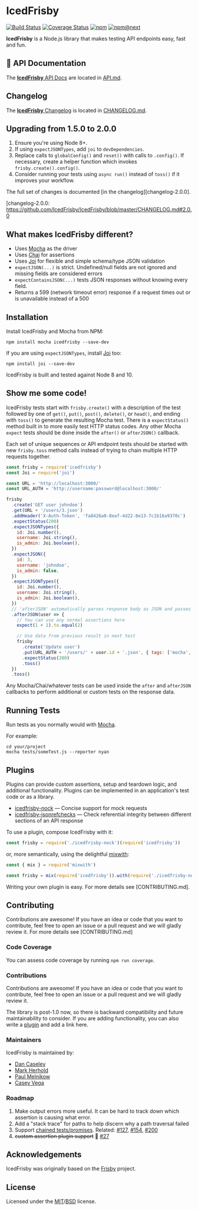 # IcedFrisby

[![Build Status](https://img.shields.io/circleci/project/github/IcedFrisby/IcedFrisby/master.svg)](https://circleci.com/gh/IcedFrisby/IcedFrisby/tree/master)
[![Coverage Status](https://img.shields.io/coveralls/github/IcedFrisby/IcedFrisby.svg)](https://coveralls.io/github/IcedFrisby/IcedFrisby)
[![npm](https://img.shields.io/npm/v/icedfrisby.svg)](http://www.npmjs.com/package/icedfrisby)
[![npm@next](https://img.shields.io/npm/v/icedfrisby/next.svg)](https://github.com/IcedFrisby/IcedFrisby/releases)

**IcedFrisby** is a Node.js library that makes testing API endpoints easy, fast and fun.

## :orange_book: API Documentation

The [**IcedFrisby** API Docs](https://github.com/IcedFrisby/IcedFrisby/blob/master/API.md) are located in [API.md](https://github.com/IcedFrisby/IcedFrisby/blob/master/API.md).

## Changelog

The [**IcedFrisby** Changelog](https://github.com/IcedFrisby/IcedFrisby/blob/master/CHANGELOG.md) is located in [CHANGELOG.md](https://github.com/IcedFrisby/IcedFrisby/blob/master/CHANGELOG.md).

## Upgrading from 1.5.0 to 2.0.0

1. Ensure you're using Node 8+.
2. If using `expectJSONTypes`, add `joi` to `devDependencies`.
3. Replace calls to `globalConfig()` and `reset()` with calls to `.config()`.
   If necessary, create a helper function which invokes
   `frisby.create().config()`.
4. Consider running your tests using `async run()` instead of `toss()` if it
   improves your workflow.

The full set of changes is documented [in the changelog][changelog-2.0.0].

[changelog-2.0.0: https://github.com/IcedFrisby/IcedFrisby/blob/master/CHANGELOG.md#2.0.0

## What makes IcedFrisby different?

- Uses [Mocha](https://github.com/mochajs/mocha) as the driver
- Uses [Chai](https://github.com/chaijs/chai) for assertions
- Uses [Joi][] for flexible and simple schema/type JSON validation
- `expectJSON(...)` is strict. Undefined/null fields are not ignored and missing fields are considered errors
- `expectContainsJSON(...)` tests JSON responses without knowing every field.
- Returns a 599 (network timeout error) response if a request times out or is unavailable instead of a 500

## Installation

Install IcedFrisby and Mocha from NPM:

    npm install mocha icedfrisby --save-dev

If you are using `expectJSONTypes`, install [Joi][] too:

    npm install joi --save-dev

IcedFrisby is built and tested against Node 8 and 10.

[joi]: https://github.com/hapijs/joi

## Show me some code!

IcedFrisby tests start with `frisby.create()` with a description of the test followed by one of `get()`, `put()`, `post()`, `delete()`, or `head()`, and ending with `toss()` to generate the resulting Mocha test. There is a `expectStatus()` method built in to more easily test HTTP status codes. Any other Mocha `expect` tests should be done inside the `after()` or `afterJSON()` callback.

Each set of unique sequences or API endpoint tests should be started with new `frisby.toss` method calls instead of trying to chain multiple HTTP requests together.

```javascript
const frisby = require('icedfrisby')
const Joi = require('joi')

const URL = 'http://localhost:3000/'
const URL_AUTH = 'http://username:password@localhost:3000/'

frisby
  .create('GET user johndoe')
  .get(URL + '/users/3.json')
  .addHeader('X-Auth-Token', 'fa8426a0-8eaf-4d22-8e13-7c1b16a9370c')
  .expectStatus(200)
  .expectJSONTypes({
    id: Joi.number(),
    username: Joi.string(),
    is_admin: Joi.boolean(),
  })
  .expectJSON({
    id: 3,
    username: 'johndoe',
    is_admin: false,
  })
  .expectJSONTypes({
    id: Joi.number(),
    username: Joi.string(),
    is_admin: Joi.boolean(),
  })
  // 'afterJSON' automatically parses response body as JSON and passes it as an argument
  .afterJSON(user => {
    // You can use any normal assertions here
    expect(1 + 1).to.equal(2)

    // Use data from previous result in next test
    frisby
      .create('Update user')
      .put(URL_AUTH + '/users/' + user.id + '.json', { tags: ['mocha', 'bdd'] })
      .expectStatus(200)
      .toss()
  })
  .toss()
```

Any Mocha/Chai/whatever tests can be used inside the `after` and `afterJSON` callbacks to perform additional or custom tests on the response data.

## Running Tests

Run tests as you normally would with [Mocha](https://github.com/mochajs/mocha).

For example:

    cd your/project
    mocha tests/someTest.js --reporter nyan

## Plugins

Plugins can provide custom assertions, setup and teardown logic, and
additional functionality. Plugins can be implemented in an application's test
code or as a library.

- [icedfrisby-nock](https://github.com/paulmelnikow/icedfrisby-nock) &mdash;
  Concise support for mock requests
- [icedfrisby-jsonrefchecks](https://github.com/Fishbowler/icedfrisby-jsonrefchecks) &mdash;
  Check referential integrity between different sections of an API response

To use a plugin, compose IcedFrisby with it:

```js
const frisby = require('./icedfrisby-nock')(require('icedfrisby'))
```

or, more semantically, using the delightful [mixwith][]:

```js
const { mix } = require('mixwith')

const frisby = mix(require('icedfrisby')).with(require('./icedfrisby-nock'))
```

[mixwith]: https://github.com/justinfagnani/mixwith.js

Writing your own plugin is easy. For more details see [CONTRIBUTING.md].

## Contributing

Contributions are awesome! If you have an idea or code that you want to
contribute, feel free to open an issue or a pull request and we will gladly
review it. For more details see [CONTRIBUTING.md]

### Code Coverage

You can assess code coverage by running `npm run coverage`.

### Contributions

Contributions are awesome! If you have an idea or code that you want to
contribute, feel free to open an issue or a pull request and we will gladly
review it.

The library is post-1.0 now, so there is backward compatibility and future
maintainability to consider. If you are adding functionality, you can also
write a [plugin](#icedfrisby-plugins) and add a link here.

### Maintainers

IcedFrisby is maintained by:

- [Dan Caseley](https://github.com/Fishbowler)
- [Mark Herhold](https://github.com/MarkHerhold)
- [Paul Melnikow](https://github.com/paulmelnikow)
- [Casey Vega](https://github.com/cvega)

### Roadmap

1. Make output errors more useful. It can be hard to track down which assertion is causing what error.
1. Add a "stack trace" for paths to help discern why a path traversal failed
1. Support [chained tests/promises](https://github.com/vlucas/frisby/issues/223). Related: [#127](https://github.com/vlucas/frisby/issues/127), [#154](https://github.com/vlucas/frisby/issues/154), [#200](https://github.com/vlucas/frisby/issues/200)
1. ~~custom assertion plugin support~~ :rocket: [#27](https://github.com/IcedFrisby/icedfrisby/issues/27)

## Acknowledgements

IcedFrisby was originally based on the [Frisby](https://github.com/vlucas/frisby) project.

## License

Licensed under the [MIT](http://opensource.org/licenses/MIT)/[BSD](http://opensource.org/licenses/BSD-3-Clause) license.
